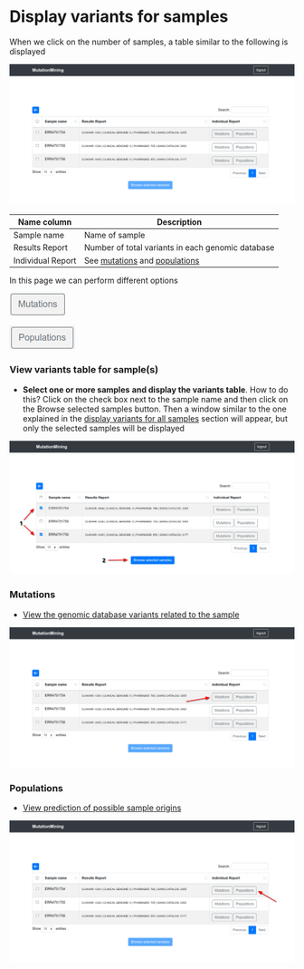# Display variants for samples

When we click on the number of samples, a table similar to the following is displayed

![](../../../.gitbook/assets/samples-table.png)

| Name column       | Description                                                 |
| ----------------- | ----------------------------------------------------------- |
| Sample name       | Name of sample                                              |
| Results Report    | Number of total variants in each genomic database           |
| Individual Report | See [mutations](./#option-2) and [populations](./#option-3) |

In this page we can perform different options&#x20;

![](../../../.gitbook/assets/button-mutations.png)

![](../../../.gitbook/assets/button-populations.png)

### View variants table for sample(s)

* **Select one or more samples** **and display the variants table**. How to do this? Click on the check box next to the sample name and then click on the Browse selected samples button. Then a window similar to the one explained in the [display variants for all samples](../../page-1.md) section will appear, but only the selected samples will be displayed

![](../../../.gitbook/assets/samples-table-browse.png)

### Mutations

* [View the genomic database variants related to the sample](mutations.md)

![](../../../.gitbook/assets/samples-table-mutations.png)

### Populations

* [View prediction of possible sample origins](populations.md)

![](../../../.gitbook/assets/samples-table-populations.png)
